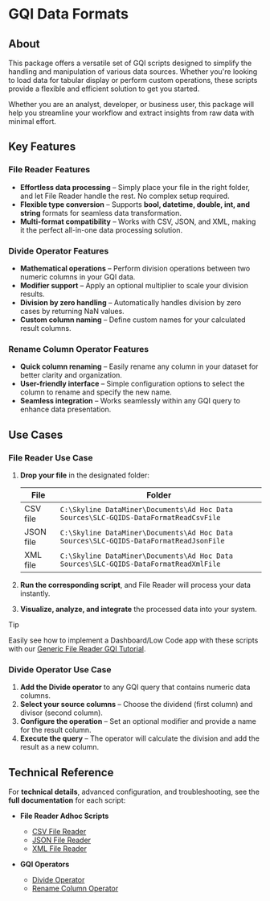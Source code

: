 # GQI Data Formats

## About

This package offers a versatile set of GQI scripts designed to simplify the handling and manipulation of various data sources. Whether you're looking to load data for tabular display or perform custom operations, these scripts provide a flexible and efficient solution to get you started.

Whether you are an analyst, developer, or business user, this package will help you streamline your workflow and extract insights from raw data with minimal effort.

## Key Features

### File Reader Features

- **Effortless data processing** – Simply place your file in the right folder, and let File Reader handle the rest. No complex setup required.
- **Flexible type conversion** – Supports **bool, datetime, double, int, and string** formats for seamless data transformation.  
- **Multi-format compatibility** – Works with CSV, JSON, and XML, making it the perfect all-in-one data processing solution.

### Divide Operator Features

- **Mathematical operations** – Perform division operations between two numeric columns in your GQI data.
- **Modifier support** – Apply an optional multiplier to scale your division results.
- **Division by zero handling** – Automatically handles division by zero cases by returning NaN values.
- **Custom column naming** – Define custom names for your calculated result columns.

### Rename Column Operator Features
- **Quick column renaming** – Easily rename any column in your dataset for better clarity and organization.
- **User-friendly interface** – Simple configuration options to select the column to rename and specify the new name.
- **Seamless integration** – Works seamlessly within any GQI query to enhance data presentation.

## Use Cases

### File Reader Use Case

1. **Drop your file** in the designated folder:

   | File | Folder |
   |------|--------|
   | CSV file  | `C:\Skyline DataMiner\Documents\Ad Hoc Data Sources\SLC-GQIDS-DataFormatReadCsvFile`  |
   | JSON file | `C:\Skyline DataMiner\Documents\Ad Hoc Data Sources\SLC-GQIDS-DataFormatReadJsonFile` |
   | XML file  | `C:\Skyline DataMiner\Documents\Ad Hoc Data Sources\SLC-GQIDS-DataFormatReadXmlFile`  |
  
1. **Run the corresponding script**, and File Reader will process your data instantly.  
1. **Visualize, analyze, and integrate** the processed data into your system.

> [!TIP]
> Easily see how to implement a Dashboard/Low Code app with these scripts with our [Generic File Reader GQI Tutorial](https://catalog.dataminer.services/details/f7ecd365-7bf9-406d-978f-eaca9e3aa9c2).


### Divide Operator Use Case

1. **Add the Divide operator** to any GQI query that contains numeric data columns.
1. **Select your source columns** – Choose the dividend (first column) and divisor (second column).
1. **Configure the operation** – Set an optional modifier and provide a name for the result column.
1. **Execute the query** – The operator will calculate the division and add the result as a new column.

## Technical Reference

For **technical details**, advanced configuration, and troubleshooting, see the **full documentation** for each script:

- **File Reader Adhoc Scripts**
    - [CSV File Reader](https://catalog.dataminer.services/details/2cebdc7f-4e9c-42f4-9cb8-65938062abc0)
    - [JSON File Reader](https://catalog.dataminer.services/details/b0c3e2ab-6827-43b4-9b25-1299cd1e97ae)
    - [XML File Reader](https://catalog.dataminer.services/details/a2e5d318-642a-4c05-b75a-177d0d5eb18b)

- **GQI Operators**
    - [Divide Operator](https://catalog.dataminer.services/details/7d2e8f3a-9b1c-4e5f-a6d7-1234567890ab)
	- [Rename Column Operator](https://catalog.dataminer.services/details/9c24d711-1b71-4405-a5c2-2490f10f98a9)
